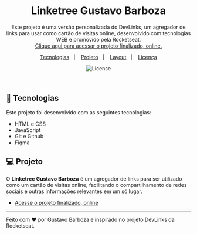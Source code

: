 <h1 align="center"> Linketree Gustavo Barboza </h1>

<p align="center">
Este projeto é uma versão personalizada do DevLinks, um agregador de links para usar como cartão de visitas online, desenvolvido com tecnologias WEB e promovido pela Rocketseat. <br/>
<a href="https://gustavonbarboza.github.io/Projeto-Linktree/">Clique aqui para acessar o projeto finalizado, online.</a>
</p>

<p align="center">
  <a href="#-tecnologias">Tecnologias</a>&nbsp;&nbsp;&nbsp;|&nbsp;&nbsp;&nbsp;
  <a href="#-projeto">Projeto</a>&nbsp;&nbsp;&nbsp;|&nbsp;&nbsp;&nbsp;
  <a href="#-layout">Layout</a>&nbsp;&nbsp;&nbsp;|&nbsp;&nbsp;&nbsp;
  <a href="#memo-licença">Licença</a>
</p>

<p align="center">
  <img alt="License" src="https://img.shields.io/static/v1?label=license&message=MIT&color=49AA26&labelColor=000000">
</p>

<br>

## 🚀 Tecnologias

Este projeto foi desenvolvido com as seguintes tecnologias:

- HTML e CSS
- JavaScript
- Git e Github
- Figma

## 💻 Projeto

O **Linketree Gustavo Barboza** é um agregador de links para ser utilizado como um cartão de visitas online, facilitando o compartilhamento de redes sociais e outras informações relevantes em um só lugar.

- [Acesse o projeto finalizado, online](https://gustavonbarboza.github.io/Projeto-Linktree/)

---

Feito com ♥ por Gustavo Barboza e inspirado no projeto DevLinks da Rocketseat.
